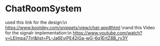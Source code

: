 # ChatRoomSystem

used this link for the design:\n
https://www.bootdey.com/snippets/view/chat-app#html
\nand this Video for the signalr implementation:\n
https://www.youtube.com/watch?v=LEImpa77irI&list=PL-Ja6EyiPE42iGa-wG-6q1ErtZ8B_rv3Y
